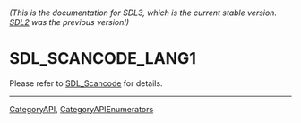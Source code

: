 ###### (This is the documentation for SDL3, which is the current stable version. [SDL2](https://wiki.libsdl.org/SDL2/) was the previous version!)
# SDL_SCANCODE_LANG1

Please refer to [SDL_Scancode](SDL_Scancode) for details.

----
[CategoryAPI](CategoryAPI), [CategoryAPIEnumerators](CategoryAPIEnumerators)


